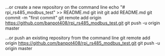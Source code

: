 …or create a new repository on the command line
echo "# rpi_rs485_modbus_test" >> README.md
git init
git add README.md
git commit -m "first commit"
git remote add origin https://github.com/banpot408/rpi_rs485_modbus_test.git
git push -u origin master
                
…or push an existing repository from the command line
git remote add origin https://github.com/banpot408/rpi_rs485_modbus_test.git
git push -u origin master
